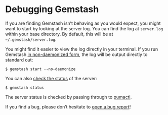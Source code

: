 <!--Automatically generated by Pandoc -->

# Debugging Gemstash

If you are finding Gemstash isn’t behaving as you would expect, you
might want to start by looking at the server log. You can find the log
at `server.log` within your base directory. By default, this will be at
`~/.gemstash/server.log`.

You might find it easier to view the log directly in your terminal. If
you run Gemstash [in non-daemonized
form](docs/gemstash-start.1.md#options), the log will be output directly
to standard out:

    $ gemstash start --no-daemonize

You can also [check the status](docs/gemstash-status.1.md) of the
server:

    $ gemstash status

The server status is checked by passing through to
[pumactl](https://github.com/puma/puma#pumactl).

If you find a bug, please don’t hesitate to [open a bug
report](https://github.com/rubygems/gemstash#contributing)\!
